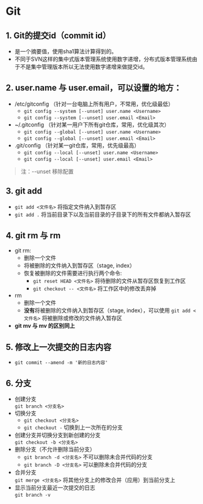 # Git

## 1. Git的提交id（commit id）
* 是一个摘要值，使用sha1算法计算得到的。
* 不同于SVN这样的集中式版本管理系统使用数字递增，分布式版本管理系统由于不是集中管理版本所以无法使用数字递增来做提交id。

## 2. user.name 与 user.email，可以设置的地方：
* /etc/gitconfig （针对一台电脑上所有用户，不常用，优化级最低）
  * `git config --system [--unset] user.name <Username>`
  * `git config --system [--unset] user.email <Email>`
* ~/.gitconfig （针对某一用户下所有git仓库，常用，优化级其次）
  * `git config --global [--unset] user.name <Username>`
  * `git config --global [--unset] user.email <Email>`
* .git/config （针对某一git仓库，常用，优先级最高）
  * `git config --local [--unset] user.name <Username>`
  * `git config --local [--unset] user.email <Email>`
> 注：--unset 移除配置

## 3. git add
* `git add <文件名>` 将指定文件纳入到暂存区
* `git add .` 将当前目录下以及当前目录的子目录下的所有文件都纳入暂存区

## 4. git rm 与 rm
* git rm:
  * 删除一个文件
  * 将被删除的文件纳入到暂存区（stage, index）
  * 恢复被删除的文件需要进行执行两个命令:
    * `git reset HEAD <文件名>` 将待删除的文件从暂存区恢复到工作区
    * `git checkout -- <文件名>` 将工作区中的修改丢弃掉
* rm
  * 删除一个文件
  * **没有**将被删除的文件纳入到暂存区（stage, index），可以使用 `git add <文件名>` 将被删除或修改的文件纳入暂存区
* **git mv 与 mv 的区别同上**

## 5. 修改上一次提交的日志内容
* `git commit --amend -m '新的日志内容'`

## 6. 分支
* 创建分支  
  `git branch <分支名>`
* 切换分支  
  * `git checkout <分支名>`
  * `git checkout -` 切换到上一次所在的分支
* 创建分支并切换分支到新创建的分支  
  `git checkout -b <分支名>`
* 删除分支（不允许删除当前分支）
  * `git branch -d <分支名>` 不可以删除未合并代码的分支
  * `git branch -D <分支名>` 可以删除未合并代码的分支
* 合并分支  
  `git merge <分支名>` 将其他分支上的修改合并（应用）到当前分支上
* 显示当前分支最近一次提交的日志  
  `git branch -v`
